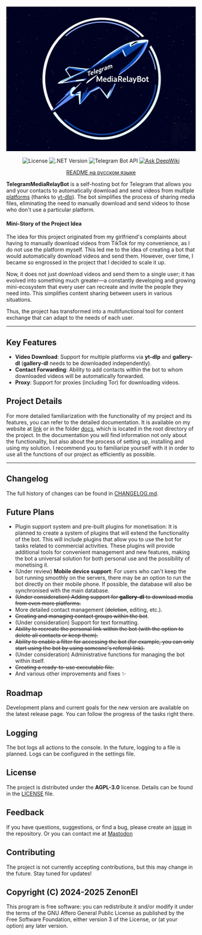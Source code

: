 <p align="center">
 <img src="Logo.jpg" width="512" height="384" alt="Logo">
</p>

<div align="center"> 
 
![License](https://img.shields.io/badge/License-AGPL--3.0-blue)
![.NET Version](https://img.shields.io/badge/.NET-8.0-purple)
![Telegram Bot API](https://img.shields.io/badge/Telegram%20Bot%20API-22.1.3-green)
[![Ask DeepWiki](https://deepwiki.com/badge.svg)](https://deepwiki.com/ZenonEl/TelegramMediaRelayBot)

</div>

<div align="center">

[README на русском языке](docs/README_RU.md)

</div>

**TelegramMediaRelayBot** is a self-hosting bot for Telegram that allows you and your contacts to automatically download and send videos from multiple [platforms](https://github.com/yt-dlp/yt-dlp/blob/master/supportedsites.md) (thanks to [yt-dlp](https://github.com/yt-dlp/yt-dlp/tree/master)). The bot simplifies the process of sharing media files, eliminating the need to manually download and send videos to those who don't use a particular platform.


#### Mini-Story of the Project Idea
The idea for this project originated from my girlfriend's complaints about having to manually download videos from TikTok for my convenience, as I do not use the platform myself. This led me to the idea of creating a bot that would automatically download videos and send them. However, over time, I became so engrossed in the project that I decided to scale it up.

Now, it does not just download videos and send them to a single user; it has evolved into something much greater—a constantly developing and growing mini-ecosystem that every user can recreate and invite the people they need into. This simplifies content sharing between users in various situations.

Thus, the project has transformed into a multifunctional tool for content exchange that can adapt to the needs of each user.

---


## Key Features

- **Video Download**: Support for multiple platforms via **yt-dlp** and **gallery-dl** (**gallery-dl** needs to be downloaded independently).
- **Contact Forwarding**: Ability to add contacts within the bot to whom downloaded videos will be automatically forwarded.
- **Proxy**: Support for proxies (including Tor) for downloading videos.

## Project Details
For more detailed familiarization with the functionality of my project and its features, you can refer to the detailed documentation. It is available on my website at [link](https://zenonel.github.io/TelegramMediaRelayBot-Site) or in the folder [docs](documentation/en/index.md), which is located in the root directory of the project. In the documentation you will find information not only about the functionality, but also about the process of setting up, installing and using my solution. I recommend you to familiarize yourself with it in order to use all the functions of our project as efficiently as possible. 

---

## Changelog

The full history of changes can be found in [CHANGELOG.md](CHANGELOG.md).

## Future Plans
- Plugin support system and pre-built plugins for monetisation: It is planned to create a system of plugins that will extend the functionality of the bot. This will include plugins that allow you to use the bot for tasks related to commercial activities. These plugins will provide additional tools for convenient management and new features, making the bot a universal solution for both personal use and the possibility of monetising it.
- (Under review) **Mobile device support**: For users who can't keep the bot running smoothly on the servers, there may be an option to run the bot directly on their mobile phone. If possible, the database will also be synchronised with the main database.
- ~~(Under consideration) Adding support for **gallery-dl** to download media from even more platforms.~~
- More detailed contact management (~~deletion~~, editing, etc.).
- ~~Creating and managing contact groups within the bot~~.
- (Under consideration) Support for text formatting.
- ~~Ability to recreate the personal link within the bot (with the option to delete all contacts or keep them).~~
- ~~Ability to enable a filter for accessing the bot (for example, you can only start using the bot by using someone's referral link).~~
- (Under consideration) Administrative functions for managing the bot within itself.
- ~~Creating a ready-to-use executable file.~~
- And various other improvements and fixes ✨

## Roadmap

Development plans and current goals for the new version are available on the latest release page. You can follow the progress of the tasks right there.

## Logging
The bot logs all actions to the console. In the future, logging to a file is planned. Logs can be configured in the settings file.



## License
The project is distributed under the **AGPL-3.0** license. Details can be found in the [LICENSE](LICENSE) file.



## Feedback
If you have questions, suggestions, or find a bug, please create an [issue](hhttps://github.com/ZenonEl/TelegramMediaRelayBot/issues) in the repository.
Or you can contact me at [Mastodon](https://lor.sh/@ZenonEl)



## Contributing
The project is not currently accepting contributions, but this may change in the future. Stay tuned for updates!



## Copyright (C) 2024-2025 ZenonEl

This program is free software: you can redistribute it and/or modify it under the terms of the GNU Affero General Public License as published by the Free Software Foundation, either version 3 of the License, or (at your option) any later version.